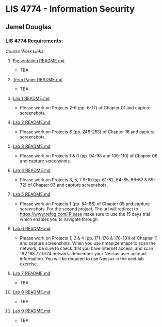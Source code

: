 # LIS 4774 - Information Security
## Jamel Douglas

### LIS 4774 Requirements:

*Course Work Links:*

1. [Presentation README.md](Presentation/README.md "My Presentation README.md file")
    - TBA

2. [Term Paper README.md](Term/README.md "My Term Paper README.md file")
    - TBA

3. [Lab 1 README.md](L1/README.md "My Lab 1 README.md file")
    - Please work on Projects 2-6 (pp. 6-17) of Chapter 01 and capture screenshots.

4. [Lab 2 README.md](L2/README.md "My Lab 2 README.md file")
    - Please work on Projects 6 (pp. 246-253) of Chapter 16 and capture screenshots.

5. [Lab 3 README.md](L3/README.md "My Lab 3 README.md file")
    - Please work on Projects 1 & 6 (pp. 94-98 and 109-110) of Chapter 06 and capture screenshots.

6. [Lab 4 README.md](L4/README.md "My Lab 4 README.md file")
    - Please work on Projects 3, 5, 7 9-10 (pp. 61-62, 64-65, 66-67 & 69-72) of Chapter 03 and capture screenshots. 

7. [Lab 5 README.md](L5/README.md "My Lab 5 README.md file")
    - Please work on Projects 1 (pp. 84-86) of Chapter 05 and capture screenshots. For the second project, The url will redirect to https://www.refog.com/.Please make sure to use the 15 days trial which enables you to navigate through. 

8. [Lab 6 README.md](L6/README.md "My Lab 6 README.md file")
    - Please work on Projects 1, 2 & 4 (pp. 171-176 & 178-181) of Chapter 11 and capture screenshots. When you use nmap(zenmap) to scan the network, be sure to check that you have Internet access, and scan 192.168.72.0/24 network. Remember your Nessus user account information. You will be required to use Nessus in the next lab exercise. 

9. [Lab 7 README.md](L7/README.md "My Lab 7 README.md file")
    - TBA

10. [Lab 8 README.md](L8/README.md "My Lab 8 README.md file")
    - TBA

11. [Lab 9 README.md](L9/README.md "My Lab 9 README.md file")
    - TBA